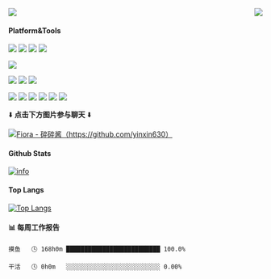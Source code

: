 <p>
  <!-- <a href="https://api.moedog.org/count/"></a> 小白-白的API：https://api.moedog.org/count/ -->
  <img src="https://api.moedog.org/count/@yh2233?theme=moebooru">
  <img src="https://weather-icon.journeyad.repl.co/@henan?v=1" align="right">
</p>

#### Platform&Tools
[![](https://img.shields.io/badge/Windows-10-2376bc?style=flat-square&logo=windows&logoColor=ffffff)](https://www.microsoft.com/windows/get-windows-10)
[![](https://img.shields.io/badge/Windows-11-2376bc?style=flat-square&logo=windows&logoColor=ffffff)](https://www.microsoft.com/zh-cn/windows/windows-11)
[![](https://img.shields.io/badge/Windows%20Server-2019-262577?style=flat-square&logo=windows&logoColor=ffffff)](https://www.microsoft.com/windows-server)
[![](https://img.shields.io/badge/HUAWEI_Honor-30%20Pro-f45a00?style=flat-square&logo=Huawei&logoColor=ffffff)](https://www.hihonor.com/)

[![](https://img.shields.io/badge/IDE-Visual%20Studio%20Code-blue?style=flat-square&logo=visual-studio-code&logoColor=ffffff)](https://code.visualstudio.com/)

[![](https://img.shields.io/badge/-HTML5-E34F26?style=flat-square&logo=html5&logoColor=white)](https://html.spec.whatwg.org/)
[![](https://img.shields.io/badge/-CSS3-1572B6?style=flat-square&logo=css3&logoColor=white)](https://www.w3.org/Style/CSS/)
[![](https://img.shields.io/badge/-JavaScript-f7e018?style=flat-square&logo=javascript&logoColor=white)](https://www.ecma-international.org/)

[![](https://img.shields.io/badge/-Git-f05032?style=flat-square&logo=git&logoColor=white)](https://git-scm.com/)
[![](https://img.shields.io/badge/-PHP-777bb4?style=flat-square&logo=php&logoColor=ffffff)](https://www.php.net/)
[![](https://img.shields.io/badge/-Node.js-43853d?style=flat-square&logo=node.js&logoColor=ffffff)](https://nodejs.org/)
[![](https://img.shields.io/badge/-NPM-cb3837?style=flat-square&logo=npm&logoColor=white)](https://npmjs.com/)
[![](https://img.shields.io/badge/-MySQL-4479a1?style=flat-square&logo=mysql&logoColor=white)](https://www.mysql.com/)
[![](https://img.shields.io/badge/-Microsoft%20IIS-00a8e8?style=flat-square&logo=microsoft&logoColor=ffffff)](https://www.iis.net/)

⬇️ **点击下方图片参与聊天** ⬇️

<a href="https://chat.walitv.cn/invite/group/60d9b78028b2eb5bc1cd5ed4" target="_blank"><img src="https://cdn.jsdelivr.net/gh/yh2233/PicGo/img/acfaq.png" title="Fiora - 碎碎酱（https://github.com/yinxin630）"></a>

<!-- Fiora - 碎碎酱 https://github.com/yinxin630 -->

#### Github Stats
[![info](https://github-readme-stats.vercel.app/api?username=yh2233&count_private=true&show_icons=true&line_height=20)](https://github.com/anuraghazra/github-readme-stats)

#### Top Langs
[![Top Langs](https://github-readme-stats.vercel.app/api/top-langs/?username=yh2233&layout=compact&langs_count=6&card_width=445)](https://github.com/anuraghazra/github-readme-stats)

#### 📊 每周工作报告
```text
摸鱼   🕓 168h0m ██████████████████████████ 100.0%

干活   🕓 0h0m   ░░░░░░░░░░░░░░░░░░░░░░░░░░ 0.00%
```
<!--
**lovelygod3/lovelygod3** is a ✨ _special_ ✨ repository because its `README.md` (this file) appears on your GitHub profile.

Here are some ideas to get you started:

- 🔭 I’m currently working on ...
- 🌱 I’m currently learning ...
- 👯 I’m looking to collaborate on ...
- 🤔 I’m looking for help with ...
- 💬 Ask me about ...
- 📫 How to reach me: ...
- 😄 Pronouns: ...
- ⚡ Fun fact: ...
-->
